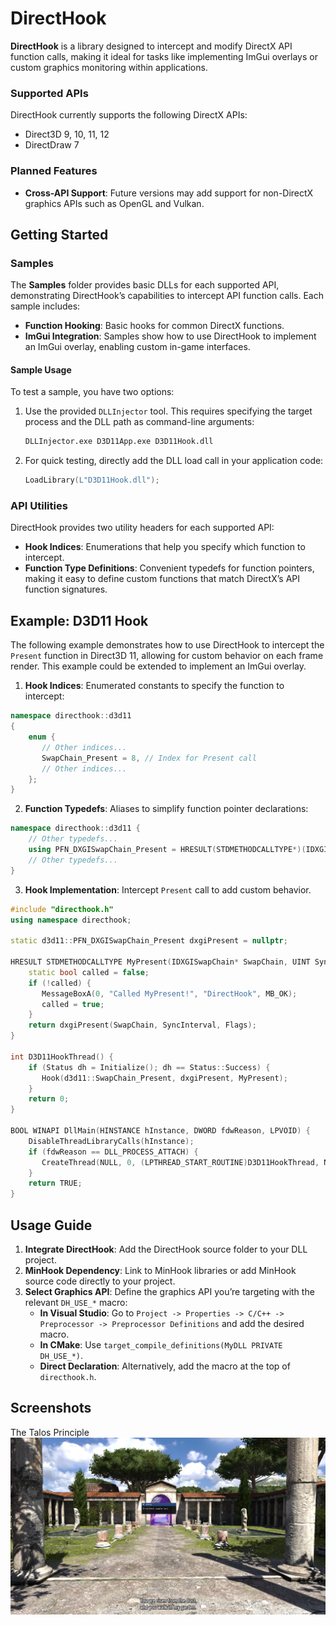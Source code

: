 # DirectHook
**DirectHook** is a library designed to intercept and modify DirectX API function calls, making it ideal for tasks like implementing ImGui overlays or custom graphics monitoring within applications.

### Supported APIs
DirectHook currently supports the following DirectX APIs:
- Direct3D 9, 10, 11, 12
- DirectDraw 7

### Planned Features
- **Cross-API Support**: Future versions may add support for non-DirectX graphics APIs such as OpenGL and Vulkan.

## Getting Started

### Samples
The **Samples** folder provides basic DLLs for each supported API, demonstrating DirectHook’s capabilities to intercept API function calls. Each sample includes:

- **Function Hooking**: Basic hooks for common DirectX functions.
- **ImGui Integration**: Samples show how to use DirectHook to implement an ImGui overlay, enabling custom in-game interfaces.

#### Sample Usage
To test a sample, you have two options:

1. Use the provided `DLLInjector` tool. This requires specifying the target process and the DLL path as command-line arguments:
    ```sh
    DLLInjector.exe D3D11App.exe D3D11Hook.dll
    ```

2. For quick testing, directly add the DLL load call in your application code:
    ```cpp
    LoadLibrary(L"D3D11Hook.dll");
    ```

### API Utilities
DirectHook provides two utility headers for each supported API:

- **Hook Indices**: Enumerations that help you specify which function to intercept.
- **Function Type Definitions**: Convenient typedefs for function pointers, making it easy to define custom functions that match DirectX’s API function signatures.

## Example: D3D11 Hook

The following example demonstrates how to use DirectHook to intercept the `Present` function in Direct3D 11, allowing for custom behavior on each frame render. This example could be extended to implement an ImGui overlay.

1. **Hook Indices**: Enumerated constants to specify the function to intercept:
```cpp
namespace directhook::d3d11
{
    enum {
       // Other indices...
       SwapChain_Present = 8, // Index for Present call
       // Other indices...
    };
}
```
2. **Function Typedefs**: Aliases to simplify function pointer declarations:
```cpp
namespace directhook::d3d11 {
    // Other typedefs...
    using PFN_DXGISwapChain_Present = HRESULT(STDMETHODCALLTYPE*)(IDXGISwapChain*, UINT, UINT);
    // Other typedefs...
}
```
3. **Hook Implementation**: Intercept `Present` call to add custom behavior.
```cpp
#include "directhook.h"
using namespace directhook;

static d3d11::PFN_DXGISwapChain_Present dxgiPresent = nullptr;

HRESULT STDMETHODCALLTYPE MyPresent(IDXGISwapChain* SwapChain, UINT SyncInterval, UINT Flags) {
    static bool called = false;
    if (!called) {
       MessageBoxA(0, "Called MyPresent!", "DirectHook", MB_OK);
       called = true;
    }
    return dxgiPresent(SwapChain, SyncInterval, Flags);
}

int D3D11HookThread() {
    if (Status dh = Initialize(); dh == Status::Success) {
       Hook(d3d11::SwapChain_Present, dxgiPresent, MyPresent);
    }
    return 0;
}

BOOL WINAPI DllMain(HINSTANCE hInstance, DWORD fdwReason, LPVOID) {
    DisableThreadLibraryCalls(hInstance);
    if (fdwReason == DLL_PROCESS_ATTACH) {
       CreateThread(NULL, 0, (LPTHREAD_START_ROUTINE)D3D11HookThread, NULL, 0, NULL);
    }
    return TRUE;
}
```
## Usage Guide

1. **Integrate DirectHook**: Add the DirectHook source folder to your DLL project.
2. **MinHook Dependency**: Link to MinHook libraries or add MinHook source code directly to your project.
3. **Select Graphics API**: Define the graphics API you’re targeting with the relevant `DH_USE_*` macro:
   - **In Visual Studio**: Go to `Project -> Properties -> C/C++ -> Preprocessor -> Preprocessor Definitions` and add the desired macro.
   - **In CMake**: Use `target_compile_definitions(MyDLL PRIVATE DH_USE_*)`.
   - **Direct Declaration**: Alternatively, add the macro at the top of `directhook.h`.
  
## Screenshots
The Talos Principle
![](Screenshots/talos2.png "The Talos Principle injected with D3D11Hook.dll") 

